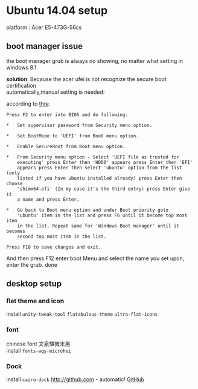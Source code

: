 # Ubuntu 14.04 setup

platform : Acer E5-473G-56cs

## boot manager issue

the boot manager grub is always no showing, no matter what setting in windows
8.1  

**solution**: Because the acer ufei is not recognize the secure boot
certification  
automatically,manual setting is needed:

according to [this](https://askubuntu.com/questions/771455/dual-boot-ubuntu-with-windows-on-acer-aspire/771749#771749):


    Press F2 to enter into BIOS and do following:

    *   Set supervisor password from Security menu option.

    *   Set BootMode to 'UEFI' from Boot menu option.

    *   Enable SecureBoot from Boot menu option.

    *   From Security menu option - Select 'UEFI file as trusted for
        executing' press Enter then 'HDD0' appears press Enter then 'EFI'
        appears press Enter then select 'ubuntu' option from the list (only
        listed if you have ubuntu installed already) press Enter then choose  
        'shimx64.efi' (In my case it's the third entry) press Enter give it  
        a name and press Enter.

    *   Go back to Boot menu option and under Boot priority goto
        'ubuntu' item in the list and press F6 until it become top most item  
        in the list. Repeat same for 'Windows Boot manager' until it becomes  
        second top most item in the list.

    Press F10 to save changes and exit.

And then press F12 enter boot Menu and select the name you set upon,  
enter the grub. done

## desktop setup
### flat theme and icon
install `unity-tweak-tool` `flatabulous-theme` `ultra-flat-icons`

### font
chinese font 文泉驛微米黑  
install `fonts-wqy-microhei `

### Dock
install `cairo-dock`
http://github.com - automatic!
[GitHub](http://github.com)
